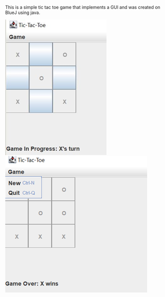 This is a simple tic tac toe game that implements a GUI and was
created on BlueJ using java.


![](InGame.JPG)
![](GameFinished.png)

